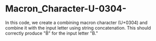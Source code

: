 # Macron_Character-U-0304-
In this code, we create a combining macron character (U+0304) and combine it with the input letter using string concatenation. This should correctly produce "B̄" for the input letter "B."
